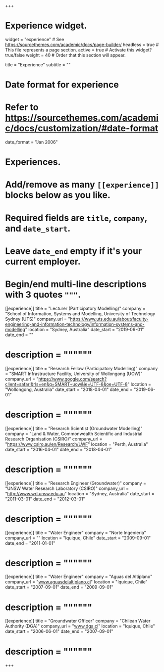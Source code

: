 +++
# Experience widget.
widget = "experience"  # See https://sourcethemes.com/academic/docs/page-builder/
headless = true  # This file represents a page section.
active = true  # Activate this widget? true/false
weight = 40  # Order that this section will appear.

title = "Experience"
subtitle = ""

# Date format for experience
#   Refer to https://sourcethemes.com/academic/docs/customization/#date-format
date_format = "Jan 2006"

# Experiences.
#   Add/remove as many `[[experience]]` blocks below as you like.
#   Required fields are `title`, `company`, and `date_start`.
#   Leave `date_end` empty if it's your current employer.
#   Begin/end multi-line descriptions with 3 quotes `"""`.

[[experience]]
  title = "Lecturer (Participatory Modelling)"
  company = "School of Information, Systems and Modelling, University of Technology Sydney (UTS)"
  company_url = "https://www.uts.edu.au/about/faculty-engineering-and-information-technology/information-systems-and-modelling"
  location = "Sydney, Australia"
  date_start = "2019-06-01"
  date_end = ""
# description = """"""

[[experience]]
  title = "Research Fellow (Participatory Modelling)"
  company = "SMART Infrastructure Facility, University of Wollongong (UOW)"
  company_url = "https://www.google.com/search?client=safari&rls=en&q=SMART+uow&ie=UTF-8&oe=UTF-8"
  location = "Wollongong, Australia"
  date_start = "2018-04-01"
  date_end = "2019-06-01"
# description = """"""

[[experience]]
  title = "Research Scientist (Groundwater Modelling)"
  company = "Land & Water, Commonwealth Scientific and Industrial Research Organisation (CSIRO)"
  company_url = "https://www.csiro.au/en/Research/LWF"
  location = "Perth, Australia"
  date_start = "2016-04-01"
  date_end = "2018-04-01"
# description = """"""

[[experience]]
  title = "Research Engineer (Groundwater)"
  company = "UNSW Water Research Laboratory (CSIRO)"
  company_url = "http://www.wrl.unsw.edu.au"
  location = "Sydney, Australia"
  date_start = "2011-03-01"
  date_end = "2012-03-01"
# description = """"""

[[experience]]
  title = "Water Engineer"
  company = "Norte Ingenieria"
  company_url = ""
  location = "Iquique, Chile"
  date_start = "2009-09-01"
  date_end = "2011-01-01"
# description = """"""

[[experience]]
  title = "Water Engineer"
  company = "Aguas del Altiplano"
  company_url = "www.aguasdelaltiplano.cl"
  location = "Iquique, Chile"
  date_start = "2007-09-01"
  date_end = "2009-09-01"
# description = """"""

[[experience]]
  title = "Groundwater Officer"
  company = "Chilean Water Authority (DGA)"
  company_url = "www.dga.cl"
  location = "Iquique, Chile"
  date_start = "2006-06-01"
  date_end = "2007-09-01"
# description = """"""

+++
